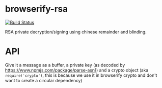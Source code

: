 browserify-rsa
====
[![Build Status](https://travis-ci.org/calvinmetcalf/browserify-rsa.svg)](https://travis-ci.org/calvinmetcalf/browserify-rsa)

RSA private decryption/signing using chinese remainder and blinding.

API
====

Give it a message as a buffer, a private key (as decoded by https://www.npmjs.com/package/parse-asn1) and a crypto object (aka `require('crypto')`, this is because we use it in browserify crypto and don't want to create a circular dependency)